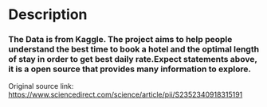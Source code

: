 # Description
### The Data is from Kaggle. The project aims to help people understand the best time to book a hotel and the optimal length of stay in order to get best daily rate.Expect statements above, it is a open source that provides many information to explore.
Original source link: https://www.sciencedirect.com/science/article/pii/S2352340918315191


